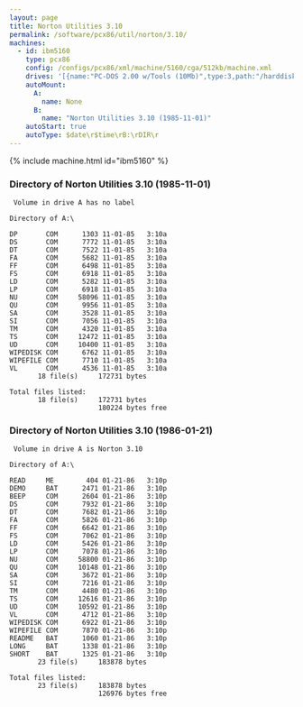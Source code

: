 ```yaml
---
layout: page
title: Norton Utilities 3.10
permalink: /software/pcx86/util/norton/3.10/
machines:
  - id: ibm5160
    type: pcx86
    config: /configs/pcx86/xml/machine/5160/cga/512kb/machine.xml
    drives: '[{name:"PC-DOS 2.00 w/Tools (10Mb)",type:3,path:"/harddisks/pcx86/10mb/PCDOS200-C400.json"},{name:"MS-DOS 1.x/2.x Source (10Mb)",type:3,path:"/harddisks/pcx86/10mb/MSDOS-SRC.json"}]'
    autoMount:
      A:
        name: None
      B:
        name: "Norton Utilities 3.10 (1985-11-01)"
    autoStart: true
    autoType: $date\r$time\rB:\rDIR\r
---
```


{% include machine.html id="ibm5160" %}

### Directory of Norton Utilities 3.10 (1985-11-01)

	 Volume in drive A has no label

	Directory of A:\

	DP       COM      1303 11-01-85   3:10a
	DS       COM      7772 11-01-85   3:10a
	DT       COM      7522 11-01-85   3:10a
	FA       COM      5682 11-01-85   3:10a
	FF       COM      6498 11-01-85   3:10a
	FS       COM      6918 11-01-85   3:10a
	LD       COM      5282 11-01-85   3:10a
	LP       COM      6918 11-01-85   3:10a
	NU       COM     58096 11-01-85   3:10a
	QU       COM      9956 11-01-85   3:10a
	SA       COM      3528 11-01-85   3:10a
	SI       COM      7056 11-01-85   3:10a
	TM       COM      4320 11-01-85   3:10a
	TS       COM     12472 11-01-85   3:10a
	UD       COM     10400 11-01-85   3:10a
	WIPEDISK COM      6762 11-01-85   3:10a
	WIPEFILE COM      7710 11-01-85   3:10a
	VL       COM      4536 11-01-85   3:10a
	       18 file(s)     172731 bytes

	Total files listed:
	       18 file(s)     172731 bytes
	                      180224 bytes free

### Directory of Norton Utilities 3.10 (1986-01-21)

	 Volume in drive A is Norton 3.10

	Directory of A:\

	READ     ME        404 01-21-86   3:10p
	DEMO     BAT      2471 01-21-86   3:10p
	BEEP     COM      2604 01-21-86   3:10p
	DS       COM      7932 01-21-86   3:10p
	DT       COM      7682 01-21-86   3:10p
	FA       COM      5826 01-21-86   3:10p
	FF       COM      6642 01-21-86   3:10p
	FS       COM      7062 01-21-86   3:10p
	LD       COM      5426 01-21-86   3:10p
	LP       COM      7078 01-21-86   3:10p
	NU       COM     58800 01-21-86   3:10p
	QU       COM     10148 01-21-86   3:10p
	SA       COM      3672 01-21-86   3:10p
	SI       COM      7216 01-21-86   3:10p
	TM       COM      4480 01-21-86   3:10p
	TS       COM     12616 01-21-86   3:10p
	UD       COM     10592 01-21-86   3:10p
	VL       COM      4712 01-21-86   3:10p
	WIPEDISK COM      6922 01-21-86   3:10p
	WIPEFILE COM      7870 01-21-86   3:10p
	README   BAT      1060 01-21-86   3:10p
	LONG     BAT      1338 01-21-86   3:10p
	SHORT    BAT      1325 01-21-86   3:10p
	       23 file(s)     183878 bytes

	Total files listed:
	       23 file(s)     183878 bytes
	                      126976 bytes free
